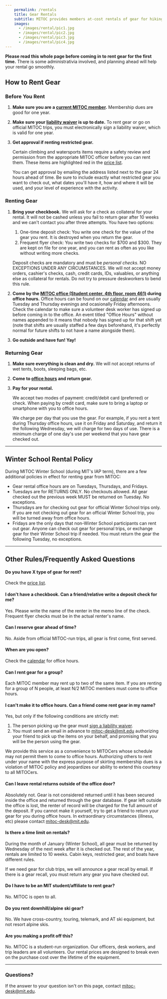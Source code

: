 ```yaml
---
    permalink: /rentals
    title: Gear Rentals
    subtitle: MITOC provides members at-cost rentals of gear for hiking, camping, climbing, mountaineering, skiing, and boating.
    images:
      - /images/rental/pic1.jpg
      - /images/rental/pic2.jpg
      - /images/rental/pic3.jpg
      - /images/rental/pic4.jpg
---
```



**Please read this whole page before coming in to rent gear for the first time.** There is some administrativia involved, and planning ahead will help your rental go smoothly.

## How to Rent Gear


### Before You Rent

1.  **Make sure you are a [current MITOC member](/join).** Membership dues are good for one year.
2.  **Make sure your [liability waiver](/join) is up to date.** To rent gear or go on official MITOC trips, you must electronically sign a liability waiver, which is valid for one year.
3.  **Get approval if renting restricted gear.**

    Certain climbing and watersports items require a safety review and permission from the appropriate MITOC officer before you can rent them. These items are highlighted red in the [price list](/rentals/prices).

    You can get approval by emailing the address listed next to the gear 24 hours ahead of time. Be sure to include exactly what restricted gear you want to check out, what dates you'll have it, how and where it will be used, and your level of experience with the activity.


### Renting Gear

1.  **Bring your checkbook.** We will ask for a check as collateral for your rental. It will not be cashed unless you fail to return gear after 10 weeks and we can't contact you after three attempts. You have two options:

    1.  One-time deposit check: You write one check for the value of the gear you rent. It is destroyed when you return the gear.
    2.  Frequent flyer check: You write two checks for $700 and $300. They are kept on file for one year, and you can rent as often as you like without writing more checks.

    Deposit checks are mandatory and must be _personal checks_. NO EXCEPTIONS UNDER ANY CIRCUMSTANCES. We will not accept money orders, cashier's checks, cash, credit cards, IDs, valuables, or anything else as collateral for rentals. Do not try to pressure deskworkers to bend this rule.

2.  **Come by the [MITOC office (Student center, 4th floor, room 461)](https://whereis.mit.edu/?go=W20) during office hours.** Office hours can be found on our [calendar](/calendar) and are usually Tuesday and Thursday evenings and ocasionally Friday afternoons. Check the calendar to make sure a volunteer desk worker has signed up before coming in to the office. An event titled "Office Hours" without names appended to it means that nobody has signed up for that shift yet (note that shifts are usually staffed a few days beforehand, it's perfectly normal for future shifts to not have a name alongside them).
3.  **Go outside and have fun! Yay!**

### Returning Gear

1.  **Make sure everything is clean and dry.** We will not accept returns of wet tents, boots, sleeping bags, etc.
2.  **Come to [office hours](/calendar) and return gear.**
3.  **Pay for your rental.**

    We accept two modes of payment: credit/debit card (preferred) or check. When paying by credit card, make sure to bring a laptop or smartphone with you to office hours.

    We charge per day that you use the gear. For example, if you rent a tent during Thursday office hours, use it on Friday and Saturday, and return it the following Wednesday, we will charge for two days of use. There is a minimum charge of one day's use per weekend that you have gear checked out.


* * *

## Winter School Rental Policy


During MITOC Winter School (during MIT's IAP term), there are a few additional policies in effect for renting gear from MITOC:

*   Gear rental office hours are on Tuesdays, Thursdays, and Fridays.
*   Tuesdays are for RETURNS ONLY. No checkouts allowed. All gear checked out the previous week MUST be returned on Tuesday. No exceptions.
*   Thursdays are for checking out gear for official Winter School trips only. If you are not checking out gear for an official Winter School trip, you will be turned away from office hours.
*   Fridays are the only days that non-Winter School participants can rent out gear. Anyone can check out gear for personal trips, or exchange gear for their Winter School trip if needed. You must return the gear the following Tuesday, no exceptions.

* * *

## Other Rules/Frequently Asked Questions

<div class="well" markdown="1">

#### Do you have X type of gear for rent?

Check the [price list](/rentals/prices).

</div>

<div class="well" markdown="1">

#### I don't have a checkbook. Can a friend/relative write a deposit check for me?

Yes. Please write the name of the renter in the memo line of the check. Frequent flyer checks must be in the actual renter's name.

</div>

<div class="well" markdown="1">

#### Can I reserve gear ahead of time?

No. Aside from official MITOC-run trips, all gear is first come, first served.

</div>

<div class="well" markdown="1">

#### When are you open?

Check the [calendar](/calendar) for office hours.

</div>

<div class="well" markdown="1">

#### Can I rent gear for a group?

Each MITOC member may rent up to two of the same item. If you are renting for a group of N people, at least N/2 MITOC members must come to office hours.

</div>

<div class="well" markdown="1">

#### I can't make it to office hours. Can a friend come rent gear in my name?

Yes, but only if the following conditions are strictly met:

1.  The person picking up the gear must [sign a liability waiver](https://mitoc-trips.mit.edu/profile/waiver/).
2.  You must send an email in advance to [mitoc-desk@mit.edu](mailto:mitoc-desk@mit.edu) authorizing your friend to pick up the items on your behalf, and promising that you will be the person using the gear.

We provide this service as a convenience to MITOCers whose schedule may not permit them to come to office hours. Authorizing others to rent under your name with the express purpose of skirting membership dues is a violation of MITOC policy and jeopardizes our ability to extend this courtesy to all MITOCers.

</div>

<div class="well" markdown="1">

#### Can I leave rental returns outside of the office door?

Absolutely not. Gear is not considered returned until it has been secured inside the office and returned through the gear database. If gear left outside the office is lost, the renter of record will be charged for the full amount of the deposit. If you cannot make it yourself, try to get a friend to return your gear for you during office hours. In extraordinary circumstances (illness, etc) please contact [mitoc-desk@mit.edu](mailto:mitoc-desk@mit.edu).
</div>

<div class="well" markdown="1">

#### Is there a time limit on rentals?

During the month of January (Winter School), all gear must be returned by Wednesday of the next week after it is checked out. The rest of the year, rentals are limited to 10 weeks. Cabin keys, restricted gear, and boats have different rules.

If we need gear for club trips, we will announce a gear recall by email. If there is a gear recall, you must return any gear you have checked out.

</div>

<div class="well" markdown="1">

#### Do I have to be an MIT student/affiliate to rent gear?

No. MITOC is open to all.

</div>

<div class="well" markdown="1">

#### Do you rent downhill/alpine ski gear?

No. We have cross-country, touring, telemark, and AT ski equipment, but not resort alpine skis.

</div>

<div class="well" markdown="1">

#### Are you making a profit off this?

No. MITOC is a student-run organization. Our officers, desk workers, and trip leaders are all volunteers. Our rental prices are designed to break even on the purchase cost over the lifetime of the equipment.

</div>


* * *

### Questions?

If the answer to your question isn't on this page, contact [mitoc-desk@mit.edu](mailto:mitoc-desk@mit.edu).
